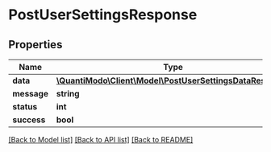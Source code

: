 # PostUserSettingsResponse

## Properties
Name | Type | Description | Notes
------------ | ------------- | ------------- | -------------
**data** | [**\QuantiModo\Client\Model\PostUserSettingsDataResponse**](PostUserSettingsDataResponse.md) |  | [optional] 
**message** | **string** | Message | [optional] 
**status** | **int** | Status code | 
**success** | **bool** |  | 

[[Back to Model list]](../README.md#documentation-for-models) [[Back to API list]](../README.md#documentation-for-api-endpoints) [[Back to README]](../README.md)


